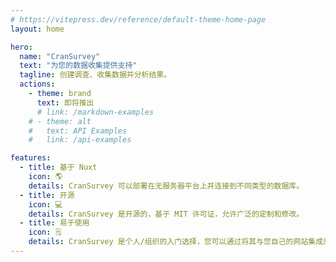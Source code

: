 ```yaml
---
# https://vitepress.dev/reference/default-theme-home-page
layout: home

hero:
  name: "CranSurvey"
  text: "为您的数据收集提供支持"
  tagline: 创建调查、收集数据并分析结果。
  actions:
    - theme: brand
      text: 即将推出
      # link: /markdown-examples
    # - theme: alt
    #   text: API Examples
    #   link: /api-examples

features:
  - title: 基于 Nuxt
    icon: 🌎
    details: CranSurvey 可以部署在无服务器平台上并连接到不同类型的数据库。
  - title: 开源
    icon: 💻
    details: CranSurvey 是开源的，基于 MIT 许可证，允许广泛的定制和修改。
  - title: 易于使用
    icon: 🗒️
    details: CranSurvey 是个人/组织的入门选择，您可以通过将其与您自己的网站集成来收集数据。
---
```


